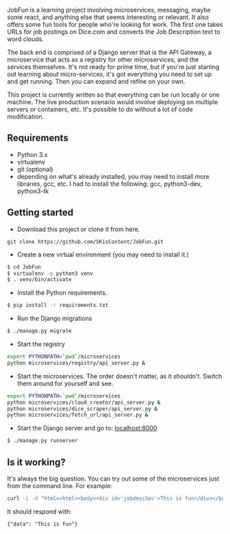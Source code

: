 JobFun is a learning project involving microservices, messaging, maybe some react, and anything else that seems interesting or relevant. It also offers some fun tools for people who're looking for work. The first one takes URLs for job postings on Dice.com and converts the Job Description text to word clouds.

The back end is comprised of a Django server that is the API Gateway, a microservice that acts as a registry for other microservices, and the services themselves. It's not ready for prime time, but if you're just starting out learning about micro-services, it's got everything you need to set up and get running. Then you can expand and refine on your own.

This project is currently written so that everything can be run locally or one machine. The live production scenario would involve deploying on multiple servers or containers, etc. It's possible to do without a lot of code modification. 


Requirements
------------

* Python 3.x
* virtualenv
* git (optional)
* depending on what's already installed, you may need to install more libraries, gcc, etc. I had to install the following: gcc, python3-dev, python3-tk


Getting started
---------------

+ Download this project or clone it from here.
```
git clone https://github.com/SKisContent/JobFun.git
```
+ Create a new virtual environment (you may need to install it.)

```bash
$ cd JobFun
$ virtualenv -p python3 venv
$ . venv/bin/activate
```

+ Install the Python requirements.

```bash
$ pip install -r requirements.txt
```

+ Run the Django migrations 

```bash
$ ./manage.py migrate
```

+ Start the registry
```bash
export PYTHONPATH=`pwd`/microservices
python microservices/registry/api_server.py &
```

+ Start the microservices. The order doesn't matter, as it shouldn't. Switch them around for yourself and see.
```bash
export PYTHONPATH=`pwd`/microservices
python microservices/cloud_creator/api_server.py &
python microservices/dice_scraper/api_server.py &
python microservices/fetch_url/api_server.py &
```

+ Start the Django server and go to: [localhost:8000](http://localhost:8000)


```bash
$ ./manage.py runserver
```

Is it working?
--------------

It's always the big question. You can try out some of the microservices just from the command line. For example:
```bash
curl -i -d "html=<html><body><div id='jobdescSec'>This is fun</div></body></html>" http://localhost:8887/api/v1/words
```
It should respond with:
```text
{"data": "This is fun"}
```
